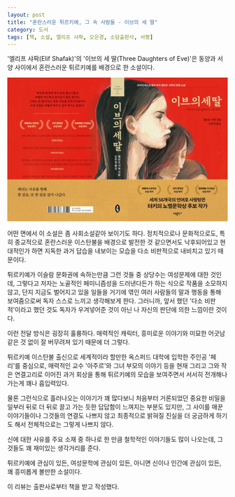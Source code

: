 ```yaml
---
layout: post
title: "혼란스러운 튀르키예, 그 속 사람들 - 이브의 세 딸"
category: 도서
tags: [책, 소설, 엘리프 샤팍, 오은경, 소담출판사, 서평]
---
```


'엘리프 샤팍(Elif Shafak)'의
'이브의 세 딸(Three Daughters of Eve)'은
동양과 서양 사이에서 혼란스러운 튀르키예를 배경으로 한 소설이다.

![표지](/images/three-daughters-of-eve-book-w600.jpg)

어떤 면에서 이 소설은 좀 사회소설같아 보이기도 하다.
정치적으로나 문화적으로도, 특히 종교적으로 혼란스러운 이스탄불을 배경으로
발전한 것 같으면서도 낙후되어있고
현대적인가 하면 지독한 과거 답습을 내보이는 모습을
다소 비판적으로 내비치고 있기 때문이다.

튀르키예가 이슬람 문화권에 속하는만큼
그런 것들 중 상당수는 여성문제에 대한 것인데,
그렇다고 저자는 노골적인 페미니즘성을 드러낸다든가 하는 식으로 작품을 소모하지 않고,
단지 지금도 벌어지고 있을 일들을 거기에 엮인 여러 사람들의 말과 행동을 통해 보여줌으로써
독자 스스로 느끼고 생각해보게 한다.
그러니까, 앞서 했던 '다소 비판적'이라고 했던 것도
독자가 우겨넣어준 것이 아닌 나 자신의 판단에 의한 느낌이란 것이다.

이런 전달 방식은 굉장히 훌륭하다.
매력적인 캐릭터, 흥미로운 이야기와
미묘한 어긋남 같은 것 없이 잘 버무려져 있기 때문에 더 그렇다.

튀르키예 이스탄불 출신으로
세계적이라 할만한 옥스퍼드 대학에 입학한 주인공 '페리'를 중심으로,
매력적인 교수 '아주르'와
그녀 부모의 이야기 등을
현재 그리고 그와 작은 연결고리로 이어진 과거 회상을 통해
튀르키예의 모습을 보여주면서
서서히 전개해나가는게 꽤나 흡입력있다.

물론 그런식으로 흘러나오는 이야기가 꽤 많다보니
처음부터 거론되었던 중요한 비밀을
일부러 뒤로 더 뒤로 끌고 가는 듯한 답답함이 느껴지는 부분도 있지만,
그 사이를 매꾼 이야기들이나 그것들의 연결도 나쁘지 않고
최종적으로 밝혀질 진실을 더 궁금하게 하기도 해서 전체적으로는 그렇게 나쁘지 않다.

신에 대한 사유를 주요 소재 중 하나로 한 만큼
철학적인 이야기들도 많이 나오는데,
그것들도 꽤 재미있는 생각거리를 준다.

튀르키예에 관심이 있든,
여성문학에 관심이 있든,
아니면 신이나 인간에 관심이 있든,
꽤 흥미롭게 볼만한 소설이다.



<div class="im im-info">
이 리뷰는 출판사로부터 책을 받고 작성했다.
</div>
